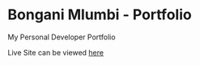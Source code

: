 # Bongani Mlumbi - Portfolio
My Personal Developer Portfolio

Live Site can be viewed [here](https://codenamekidsnextd00r.github.io/bongani-m.github.io/)